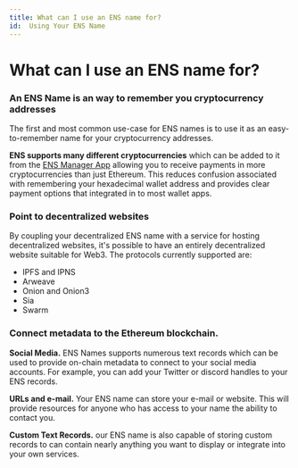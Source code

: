 ```yaml
---
title: What can I use an ENS name for?
id:  Using Your ENS Name
---
```


# What can I use an ENS name for?

### An ENS Name is an way to remember you cryptocurrency addresses

The first and most common use-case for ENS names is to use it as an easy-to-remember name for your cryptocurrency addresses.

**ENS supports many different cryptocurrencies** which can be added to it from the [ENS Manager App](https://app.ens.domains) allowing you to receive payments in more cryptocurrencies than just Ethereum.  This reduces confusion associated with remembering your hexadecimal wallet address and provides clear payment options that integrated in to most wallet apps.

### Point to decentralized websites

By coupling your decentralized ENS name with a service for hosting decentralized websites, it's possible to have an entirely decentralized website suitable for Web3. The protocols currently supported are:

* IPFS and IPNS
* Arweave
* Onion and Onion3
* Sia
* Swarm

### Connect metadata to the Ethereum blockchain.

**Social Media.** ENS Names supports numerous text records which can be used to provide on-chain metadata to connect to your social media accounts. For example, you can add your Twitter or discord handles to your ENS records.

**URLs and e-mail.** Your ENS name can store your e-mail or website. This will provide resources for anyone who has access to your name the ability to contact you.

**Custom Text Records.** our ENS name is also capable of storing custom records to can contain nearly anything you want to display or integrate into your own services.
